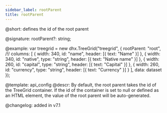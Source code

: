 ```yaml
---
sidebar_label: rootParent
title: rootParent
---   
```


@short: defines the id of the root parent


@signature: rootParent?: string;

@example: 
var treegrid = new dhx.TreeGrid("treegrid", {
    rootParent: "root", /*!*/
	columns: [
		{ width: 340, id: "name", header: [{ text: "Name" }] },
		{ width: 340, id: "native", type: "string", header: [{ text: "Native name" }] },
		{ width: 260, id: "capital", type: "string", header: [{ text: "Capital" }] },
		{ width: 260, id: "currency", type: "string", header: [{ text: "Currency" }] }
	],
	data: dataset
});


@template:	api_config
@descr: 
By default, the root parent takes the id of the TreeGrid container. 
If the id of the container is set to null or defined as an HTML element, the value of the root parent will be auto-generated. 



@changelog: added in v7.1

